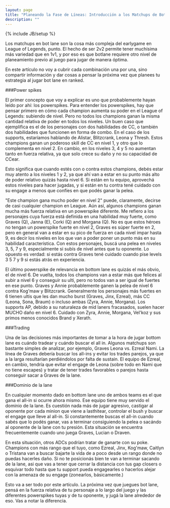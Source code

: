 ```yaml
---
layout: page
title: "Planeando la Fase de Líneas: Introducción a los Matchups de Bot Lane"
description: ""
---
```

{% include JB/setup %}




Los matchups en bot lane son la cosa más compleja del earlygame en League of Legends, punto. El hecho de ser 2v2 permite tener muchísima más variedad que en 1v1, y por eso es que botlane requiere otro nivel de planeamiento previo al juego para jugar de manera óptima.  

En este artículo no voy a cubrir cada combinación una por una, sino compartir información y dar cosas a pensar la próxima vez que planees tu estrategia al jugar bot lane en ranked.  

###Power spikes  

El primer concepto que voy a explicar es uno que probablemente hayan leído por ahí: los powerspikes. Para entender los powerspikes, hay que pensar primero en cómo cada champion aumenta su poder en el League of Legends: subiendo de nivel. Pero no todos los champions ganan la misma cantidad relativa de poder en todos los niveles. Un buen caso que ejemplifica es el de los personajes con dos habilidades de CC, o también dos habilidades que funcionen en forma de combo. En el caso de los supports, estaríamos hablando de Alistar, Blitzcrank, Leona y Thresh. Estos champions ganan un poderoso  skill de CC en nivel 1, y otro que lo complementa en nivel 2. En cambio, en los niveles 3, 4 y 5 no aumentan tanto en fuerza relativa, ya que solo crece su daño y no su capacidad de CCear.  

Esto significa que cuando estés con o contra estos champions,  debés estar muy atento a los niveles 1 y 2, ya que ahí van a estar en  su punto más alto de poder relativo quizás hasta nivel 6. Si están en tu equipo, aprovechá estos niveles para hacer jugadas, y si están en tu contra tené cuidado con su engage a menos que confíes en que podés ganar la pelea.

"Este champion gana mucho poder en nivel 2" puede, claramente, decirse de casi cualquier champion en League. Aún así, algunos champions ganan mucha más fuerza relativa en un powerspike diferente. Me refiero a los personajes cuya fuerza está definida en una habilidad muy fuerte, como Graves (Q), Janna (E), Corki (Q) and Morgana (Q). No es que estos héroes no tengan un powerspike fuerte en nivel 2, Graves es súper fuerte en 2, pero en general van a estar en su pico de fuerza en cada nivel impar hasta 9, es decir los niveles en los que van a poder poner un punto más en su habilidad característica. Con estos personajes, buscá una pelea en niveles 3, 5, 7 y 9, especialmente si subís de nivel antes que tu oponente. Lo opuesto es verdad: si estás contra Graves tené cuidado cuando pise levels 3 5 7 y 9 si estás atrás en experiencia.  

El último powerspike de relevancia en bottom lane es quizás el más obvio, el de nivel 6. De vuelta, todos los champions van a estar más que felices al subir a nivel 6 y conseguir su ulti, pero no todos van a ser igual de fuertes en ese punto. Graves y Annie probablemente ganen la pelea de nivel 6 contra Kog'maw y Blitzcrank. Generalmente los personajes más fuertes en 6 tienen ultis que les dan mucho burst (Graves, Jinx, Ezreal), más CC (Leona, Sona, Braum) o incluso ambas (Zyra, Annie, Morgana). Los supports AP, debido a su naturaleza de mid laners fracasados, suelen hacer MUCHO daño en nivel 6. Cuidado con Zyra, Annie, Morgana, Vel'koz y sus primos menos conocidos Brand y Xerath.  

###Trading  


Una de las decisiones más importantes de tomar a la hora de jugar bottom lane es cuándo tradear y cuándo buscar el all in. Algunos matchups son bastante simples de analizar, por ejemplo, Graves Leona vs. Ezreal Nami. La línea de Graves debería buscar los all-ins y evitar los trades parejos, ya que a la larga resultarían perdiéndolos por falta de sustain. El equipo de Ezreal, en cambio, tendría que evitar el engage de Leona (sobre todo en Nami que no tiene escapes) y tratar de tener trades favorables o parejos hasta conseguir sacar a Graves de la lane.  

###Dominio de la lane  

En cualquier momento dado en bottom lane uno de ambos teams es el que gana el all-in si ocurre ahora mismo. Ese equipo tiene muy servido el dominio de la lane. Es cuestión nada más de jugar agresivo, castigar al oponente por cada minion que viene a lasthitear, controlar el bush y buscar el engage que lleve al all-in. Si constantemente buscas el all-in cuando sabés que lo podés ganar, vas a terminar consiguiendo la pelea o sacándo al oponente de la lane con tu presión. Esta situación se encuentra frecuentemente cuando uno juega Graves, Lucian o Draven.  

En esta situación, otros ADCs podrían tratar de ganarte con su poke. Champions con más rango que el tuyo, como Ezreal, Jinx, Kog'maw, Caitlyn o Tristana van a buscar bajarte la vida de a poco desde un rango donde no puedas hacerles daño. Si no te posicionás bien te van a terminar sacando de la lane, asi que vas a tener que cerrar la distancia con tus gap closers o esquivar todo hasta que tu support pueda engagearles o hacerlos alejar con la amenaza de su engage (zonearlos, básicamente.)  

Esto va a ser todo por este artículo. La próxima vez que juegues bot lane, pensá en la fuerza relativa de tu personaje a lo largo del juego y las diferentes powerspikes  tuyas y de tu oponente, y jugá la lane alrededor de eso. Vas a notar la diferencia.  

